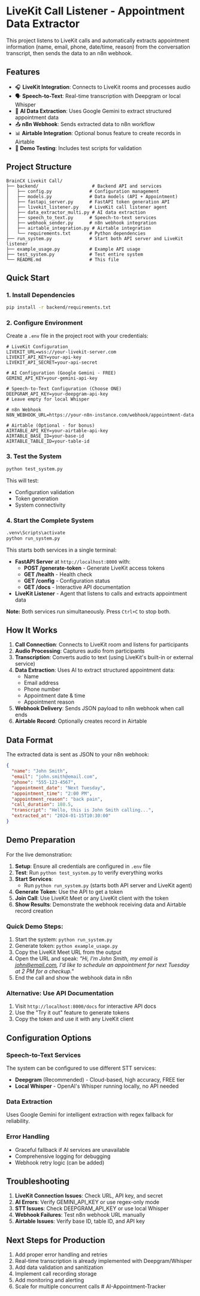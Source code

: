# LiveKit Call Listener - Appointment Data Extractor

This project listens to LiveKit calls and automatically extracts appointment information (name, email, phone, date/time, reason) from the conversation transcript, then sends the data to an n8n webhook.

## Features

- 🎧 **LiveKit Integration**: Connects to LiveKit rooms and processes audio
- 🗣️ **Speech-to-Text**: Real-time transcription with Deepgram or local Whisper
- 🤖 **AI Data Extraction**: Uses Google Gemini to extract structured appointment data
- 📤 **n8n Webhook**: Sends extracted data to n8n workflow
- 📊 **Airtable Integration**: Optional bonus feature to create records in Airtable
- 🧪 **Demo Testing**: Includes test scripts for validation

## Project Structure

```
BrainCX Livekit Call/
├── backend/                    # Backend API and services
│   ├── config.py              # Configuration management
│   ├── models.py              # Data models (API + Appointment)
│   ├── fastapi_server.py      # FastAPI token generation API
│   ├── livekit_listener.py    # LiveKit call listener agent
│   ├── data_extractor_multi.py # AI data extraction
│   ├── speech_to_text.py      # Speech-to-text services
│   ├── webhook_sender.py      # n8n webhook integration
│   ├── airtable_integration.py # Airtable integration
│   └── requirements.txt       # Python dependencies
├── run_system.py              # Start both API server and LiveKit listener
├── example_usage.py           # Example API usage
├── test_system.py             # Test entire system
└── README.md                  # This file
```

## Quick Start

### 1. Install Dependencies

```bash
pip install -r backend/requirements.txt
```

### 2. Configure Environment

Create a `.env` file in the project root with your credentials:

```env
# LiveKit Configuration
LIVEKIT_URL=wss://your-livekit-server.com
LIVEKIT_API_KEY=your-api-key
LIVEKIT_API_SECRET=your-api-secret

# AI Configuration (Google Gemini - FREE)
GEMINI_API_KEY=your-gemini-api-key

# Speech-to-Text Configuration (Choose ONE)
DEEPGRAM_API_KEY=your-deepgram-api-key
# Leave empty for local Whisper

# n8n Webhook
N8N_WEBHOOK_URL=https://your-n8n-instance.com/webhook/appointment-data

# Airtable (Optional - for bonus)
AIRTABLE_API_KEY=your-airtable-api-key
AIRTABLE_BASE_ID=your-base-id
AIRTABLE_TABLE_ID=your-table-id
```

### 3. Test the System

```bash
python test_system.py
```

This will test:
- Configuration validation
- Token generation
- System connectivity

### 4. Start the Complete System

```bash
.venv\Scripts\activate
python run_system.py
```

This starts both services in a single terminal:
- **FastAPI Server** at `http://localhost:8000` with:
  - **POST /generate-token** - Generate LiveKit access tokens
  - **GET /health** - Health check
  - **GET /config** - Configuration status
  - **GET /docs** - Interactive API documentation
- **LiveKit Listener** - Agent that listens to calls and extracts appointment data

**Note:** Both services run simultaneously. Press `Ctrl+C` to stop both.

## How It Works

1. **Call Connection**: Connects to LiveKit room and listens for participants
2. **Audio Processing**: Captures audio from participants
3. **Transcription**: Converts audio to text (using LiveKit's built-in or external service)
4. **Data Extraction**: Uses AI to extract structured appointment data:
   - Name
   - Email address
   - Phone number
   - Appointment date & time
   - Appointment reason
5. **Webhook Delivery**: Sends JSON payload to n8n webhook when call ends
6. **Airtable Record**: Optionally creates record in Airtable

## Data Format

The extracted data is sent as JSON to your n8n webhook:

```json
{
  "name": "John Smith",
  "email": "john.smith@email.com",
  "phone": "555-123-4567",
  "appointment_date": "Next Tuesday",
  "appointment_time": "2:00 PM",
  "appointment_reason": "back pain",
  "call_duration": 180.5,
  "transcript": "Hello, this is John Smith calling...",
  "extracted_at": "2024-01-15T10:30:00"
}
```

## Demo Preparation

For the live demonstration:

1. **Setup**: Ensure all credentials are configured in `.env` file
2. **Test**: Run `python test_system.py` to verify everything works
3. **Start Services**: 
   - Run `python run_system.py` (starts both API server and LiveKit agent)
4. **Generate Token**: Use the API to get a token
5. **Join Call**: Use LiveKit Meet or any LiveKit client with the token
6. **Show Results**: Demonstrate the webhook receiving data and Airtable record creation

### Quick Demo Steps:
1. Start the system: `python run_system.py`
2. Generate token: `python example_usage.py`
3. Copy the LiveKit Meet URL from the output
4. Open the URL and speak: *"Hi, I'm John Smith, my email is john@email.com, I'd like to schedule an appointment for next Tuesday at 2 PM for a checkup."*
5. End the call and show the webhook data in n8n

### Alternative: Use API Documentation
1. Visit `http://localhost:8000/docs` for interactive API docs
2. Use the "Try it out" feature to generate tokens
3. Copy the token and use it with any LiveKit client

## Configuration Options

### Speech-to-Text Services

The system can be configured to use different STT services:
- **Deepgram** (Recommended) - Cloud-based, high accuracy, FREE tier
- **Local Whisper** - OpenAI's Whisper running locally, no API needed

### Data Extraction

Uses Google Gemini for intelligent extraction with regex fallback for reliability.

### Error Handling

- Graceful fallback if AI services are unavailable
- Comprehensive logging for debugging
- Webhook retry logic (can be added)

## Troubleshooting

1. **LiveKit Connection Issues**: Check URL, API key, and secret
2. **AI Errors**: Verify GEMINI_API_KEY or use regex-only mode
3. **STT Issues**: Check DEEPGRAM_API_KEY or use local Whisper
4. **Webhook Failures**: Test n8n webhook URL manually
5. **Airtable Issues**: Verify base ID, table ID, and API key

## Next Steps for Production

1. Add proper error handling and retries
2. Real-time transcription is already implemented with Deepgram/Whisper
3. Add data validation and sanitization
4. Implement call recording storage
5. Add monitoring and alerting
6. Scale for multiple concurrent calls
#   A I - A p p o i n t m e n t - T r a c k e r  
 